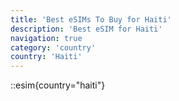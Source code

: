 ```yaml
---
title: 'Best eSIMs To Buy for Haiti'
description: 'Best eSIM for Haiti'
navigation: true
category: 'country'
country: 'Haiti'
---
```


::esim{country="haiti"}
